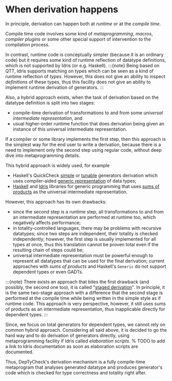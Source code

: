 <!-- idris
module Explanation.Derivation.Design.WhenDerivationHappens

import Explanation.Derivation.Design

%language ElabReflection
-->

# When derivation happens

In principle, derivation can happen both at *runtime* or at the *compile time*.

Compile time code involves some kind of *metaprogramming*, *macros*, *compiler plugins* or
some other special support of intervention to the compilation process.

In contrast, runtime code is conceptually simpler (because it is an ordinary code)
but it requires some kind of runtime reflection of datatype definitions, which is not supported by Idris (or e.g. Haskell).
:::{note}
Being based on QTT, Idris supports matching on types which can be seen as a kind of runtime reflection of *types*.
However, this does not give an ability to inspect *definitions* of these types,
thus this facility does not give an ability to implement runtime derivation of generators.
:::

Also, a hybrid approach exists, when the task of derivation based on the datatype definition is split into two stages:

- compile-time derivation of transformations to and from some *universal intermediate representation*, and
- usual higher-order runtime function that does derivation being given an instance of this universal intermediate representation.

If a compiler or some library implements the first step, then this approach is the simplest way for the end user to write a derivation,
because there is a need to implement only the second step using regular code, without deep dive into metaprogramming details.

This hybrid approach is widely used, for example

- Haskell's QuickCheck
  [simple](https://hackage.haskell.org/package/generic-arbitrary) or
  [tunable](https://hackage.haskell.org/package/generic-random)
  generators derivation which uses compiler-aided
  [generic representation](https://hackage.haskell.org/package/base/docs/GHC-Generics.html) of data types;
- [Haskell](https://hackage.haskell.org/package/generics-sop) and [Idris](https://github.com/stefan-hoeck/idris2-sop) libraries for
  generic programming that uses [sums of products](https://www.andres-loeh.de/TrueSumsOfProducts/) as the universal intermediate representation.

However, this approach has its own drawbacks:

- since the second step is a runtime step, all transformations to and from an intermediate representation are performed at runtime too,
  which negatively affects performance;
- in totality-controlled languages, there may be problems with recursive datatypes;
  since two steps are independent, their totality is checked independently;
  however, the first step is usually implemented for all types at once, thus this translation cannot be proven total even
  if the resulting chain of steps could be;
- universal intermediate representation must be powerful enough to represent all datatypes that can be used for the final derivation;
  current approaches with *sums of products* and Haskell's `Generic` do not support dependent types or even GADTs.

:::{note}
There exists an approach that bites the first drawback (and possibly, the second one too),
it is called "[staged derivation](https://mpickering.github.io/papers/staged-sop.pdf)".
In principle, it is the same two-stage approach with a difference that the second stage is performed at the compile time
while being written in the simple style as if runtime code.
This approach is very perspective, however, it still uses sums of products as an intermediate representation,
thus inapplicable directly for dependent types.
:::

Since, we focus on total generators for dependent types, we cannot rely on common hybrid approach.
Considering all said above, it is decided to go the hard way and to do derivation of generators directly,
using metaprogramming facility if Idris called *elaboration scripts*.
% TODO to add a link to Idris documentation as soon as elaboration scripts are documented.

Thus, DepTyCheck's derivation mechanism is a fully compile-time metaprogram that analyses generated datatype and
produces generator's code which is checked for type correctness and totality right after.
